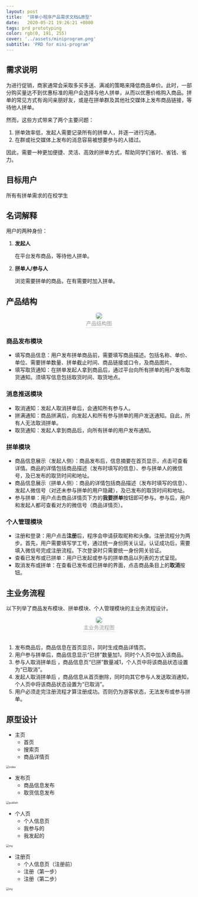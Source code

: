 ```yaml
---
layout: post
title:  "拼单小程序产品需求文档&原型"
date:   2020-05-21 19:26:21 +0800
tags: prd prototyping 
color: rgb(0, 191, 255)
cover: '../assets/miniprogram.png'
subtitle: 'PRD for mini-program'
---
```


## 需求说明

为进行促销，商家通常会采取多买多送、满减的策略来降低商品单价。此时，一部分购买量达不到优惠标准的用户会选择与他人拼单，从而以优惠价格购入商品。拼单的常见方式有询问亲朋好友，或是在拼单群及其他社交媒体上发布商品链接，等待他人拼单。

然而，这些方式带来了两个主要问题：

1. 拼单效率低，发起人需要记录所有的拼单人，并逐一进行沟通。
2. 在群或社交媒体上发布的消息容易被想要参与的人错过。

因此，需要一种更加便捷、灵活、高效的拼单方式，帮助同学们省时、省钱、省力。

## 目标用户

所有有拼单需求的在校学生

## 名词解释

用户的两种身份：

1. **发起人**

   在平台发布商品，等待他人拼单。

2. **拼单人/参与人**

   浏览需要拼单的商品，在有需要时加入拼单。

## 产品结构

<center>    <img style="border-radius: 0.3125em;    box-shadow: 0 2px 4px 0 rgba(34,36,38,.12),0 2px 10px 0 rgba(34,36,38,.08);"     src="../miniprogram/struct.png">    <br>    <div style="color:orange; border-bottom: 1px solid #d9d9d9;    display: inline-block;    color: #999;    padding: 2px;">产品结构图</div> </center>

### 商品发布模块

- 填写商品信息：用户发布拼单商品前，需要填写商品描述。包括名称、单价、单位、需要拼单数量、拼单截止时间、商品链接或口令，及商品图片。
- 填写取货通知：在拼单发起人拿到商品后，通过平台向所有拼单的用户发布取货通知。须填写信息包括取货时间、取货地点。

### 消息推送模块

- 取消通知：发起人取消拼单后，会通知所有参与人。
- 拼满通知：商品拼满后，向发起人和所有参与拼单的用户发送通知。自此，所有人无法取消拼单。
- 取货通知：发起人拿到商品后，向所有拼单的用户发布通知。

### 拼单模块

- 商品信息展示（发起人侧）：商品发布后，信息摘要在首页显示，点击可查看详情。商品的详情包括商品描述（发布时填写的信息）、参与拼单人的微信号，及已发布的取货时间和地址。
- 商品信息展示（拼单人侧）：商品的详情包括商品描述（发布时填写的信息）、发起人微信号（对还未参与拼单的用户隐藏），及已发布的取货时间和地址。
- 参与拼单：用户点击商品详情页下方的**我要拼单**按钮即可参与。参与后，用户和发起人都可查看对方的微信号（商品详情页）。

### 个人管理模块

- 注册和登录：用户点击**注册**后，程序会申请获取昵称和头像。注册流程分为两步。首先，用户需要填写学工号，通过统一身份网关认证。认证成功后，需要填入微信号完成注册流程。下次登录时只需要统一身份网关验证。
- 查看已发布或已拼单：用户已发起或参与的拼单商品以列表的方式呈现。
- 取消发布或拼单：在查看已发布或已拼单的界面，点击商品条目上的**取消**按钮。

## 主业务流程

以下列举了商品发布模块、拼单模块、个人管理模块的主业务流程设计。

<center>    <img style="border-radius: 0.3125em;    box-shadow: 0 2px 4px 0 rgba(34,36,38,.12),0 2px 10px 0 rgba(34,36,38,.08);"     src="../miniprogram/flow.png">    <br>    <div style="color:orange; border-bottom: 1px solid #d9d9d9;    display: inline-block;    color: #999;    padding: 2px;">主业务流程图</div> </center>

<br />


1. 发布商品后，商品信息在首页显示，同时生成商品详情页。
2. 用户参与拼单后，商品信息显示“已拼”数量加1，同时个人页中加入该商品。
3. 参与人取消拼单后 ，商品信息页“已拼”数量减1，个人页中将该商品状态设置为“已取消”。
4. 发起人取消拼单后 ，商品信息从首页删除，同时向其它参与人发送取消通知，个人页中将该商品状态设置为“已取消”。
5. 用户必须走完注册流程才算注册成功。否则仍为游客状态，无法发布或参与拼单。

## 原型设计

- 主页
  - 首页
  - 搜索页
  - 商品详情页

<img src="../miniprogram/index.png" alt="index" style="zoom:50%;" />

- 发布页
  - 商品信息发布
  - 取货信息发布

<img src="../miniprogram/publish.png" alt="publish" style="zoom:50%;" />

- 个人页
  - 个人信息页
  - 我参与的
  - 我发起的

<img src="../miniprogram/good.png" alt="my" style="zoom:50%;" />

- 注册页
  - 个人信息页（注册前）
  - 注册（第一步）
  - 注册（第二步）

<img src="../miniprogram/login.png" alt="my" style="zoom:50%;" />